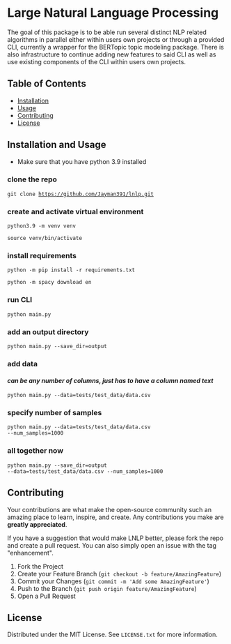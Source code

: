 # Large Natural Language Processing

The goal of this package is to be able run several distinct NLP related algorithms in parallel either within users own projects or through a provided CLI, currently a wrapper for the BERTopic topic modeling package. There is also infrastructure to continue adding new features to said CLI as well as use existing components of the CLI within users own projects. 

## Table of Contents

- [Installation](#installation)
- [Usage](#usage)
- [Contributing](#contributing)
- [License](#license)

## Installation and Usage

- Make sure that you have python 3.9 installed

### clone the repo

<code>git clone https://github.com/Jayman391/lnlp.git </code>

### create and activate virtual environment

<code>python3.9 -m venv venv</code>

<code>source venv/bin/activate</code>

### install requirements

<code>python -m pip install -r requirements.txt</code>

<code>python -m spacy download en </code>

### run CLI

<code>python main.py</code>

### add an output directory

<code>python main.py --save_dir=output</code>

### add data

#### *can be any number of columns, just has to have a column named text*

<code>python main.py --data=tests/test_data/data.csv</code>

### specify number of samples

<code>python main.py --data=tests/test_data/data.csv --num_samples=1000</code>

### all together now

<code>python main.py --save_dir=output --data=tests/test_data/data.csv --num_samples=1000 </code>

## Contributing

Your contributions are what make the open-source community such an amazing place to learn, inspire, and create. Any contributions you make are **greatly appreciated**.

If you have a suggestion that would make LNLP better, please fork the repo and create a pull request. You can also simply open an issue with the tag "enhancement".

1. Fork the Project
2. Create your Feature Branch (`git checkout -b feature/AmazingFeature`)
3. Commit your Changes (`git commit -m 'Add some AmazingFeature'`)
4. Push to the Branch (`git push origin feature/AmazingFeature`)
5. Open a Pull Request

## License

Distributed under the MIT License. See `LICENSE.txt` for more information.

